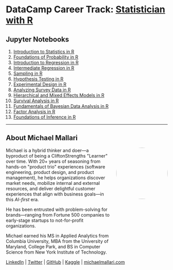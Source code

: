 # DataCamp Career Track: <a href="https://app.datacamp.com/learn/career-tracks/statistician-with-r" target="_blank">Statistician with R</a>

## Jupyter Notebooks

1. [Introduction to Statistics in R](https://gist.github.com/michaelmallari/86979c543fbe78d20d5cc8dc729d5d87)
1. [Foundations of Probability in R](https://gist.github.com/michaelmallari/c9ab528b1c2e439b12d34365ab4381cb)
1. [Introduction to Regression in R](https://gist.github.com/michaelmallari/bd088e75c87bd19deaf999f27bc16dcc)
1. [Intermediate Regression in R](https://gist.github.com/michaelmallari/5abbab5126ddbcf01368756bc882dc99)
1. [Sampling in R](https://gist.github.com/michaelmallari/9eb182d4f1f99513d1ee969bccbf7315)
1. [Hypothesis Testing in R](https://gist.github.com/michaelmallari/48b3ff480308822dd84991a7c5188b12)
1. [Experimental Design in R](https://gist.github.com/michaelmallari/8a495b49e985e93ae15575714b7c23e6)
1. [Analyzing Survey Data in R](https://gist.github.com/michaelmallari/4144eb783611b5ed4d151f738ed04a85)
1. [Hierarchical and Mixed Effects Models in R](https://gist.github.com/michaelmallari/7609213ab52c23736e5a78b06350253a)
1. [Survival Analysis in R]()
1. [Fundamentals of Bayesian Data Analysis in R]()
1. [Factor Analysis in R]()
1. [Foundations of Inference in R]()

---

## About Michael Mallari

<img src="https://www.michaelmallari.com/img/headshot.jpg" width="160" height="160" align="right" style="margin: 0px 0px 160px 20px; border-radius: 50%;" />

Michael is a hybrid thinker and doer—a byproduct of being a CliftonStrengths "Learner" over time. With 20+ years of seasoning from hands-on "product trio" experiences (software engineering, product design, and product management), he helps organizations discover market needs, mobilize internal and external resources, and deliver delightful customer experiences that align with business goals—in this *AI-first* era.

He has been entrusted with problem-solving for brands—ranging from Fortune 500 companies to early-stage startups to not-for-profit organizations.

Michael earned his MS in Applied Analytics from Columbia University, MBA from the University of Maryland, College Park, and BS in Computer Science from New York Institute of Technology.

<a href="https://www.linkedin.com/in/mmallari" target="_blank">LinkedIn</a> | <a href="https://twitter.com/MichaelMallari" target="_blank">Twitter</a> | <a href="https://github.com/michaelmallari" target="_blank">GitHub</a> | <a href="https://www.kaggle.com/michaelmallari" target="_blank">Kaggle</a> | <a href="https://www.michaelmallari.com" target="_blank">michaelmallari.com</a>
